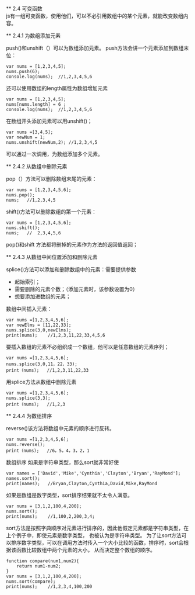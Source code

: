 ** 2.4 可变函数<br>
js有一组可变函数，使用他们，可以不必引用数组中的某个元素，就能改变数组内容。

** 2.4.1 为数组添加元素

push()和unshift（）可以为数组添加元素。
push方法会讲一个元素添加到数组末位：
```
var nums = [1,2,3,4,5];
nums.push(6);
console.log(nums);  //1,2,3,4,5,6
```
还可以使用数组的length属性为数组增加元素
```
var nums = [1,2,3,4,5];
nums[nums.length] = 6 ;
console.log(nums);  //1,2,3,4,5,6
```
在数组开头添加元素可以用unshift()；
```
var nums =[3,4,5];
var newNum = 1;
nums.unshift(newNum,2); //1,2,3,4,5
```
可以通过一次调用，为数组添加多个元素。

** 2.4.2 从数组中删除元素

pop（）方法可以删除数组末尾的元素：
```
var nums = [1,2,3,4,5,6];
nums.pop();
nums;   //1,2,3,4,5
```
shift()方法可以删除数组的第一个元素：
```
var nums = [1,2,3,4,5,6];
nums.shift();
nums;   //  2,3,4,5,6
```
pop()和shift 方法都将删掉的元素作为方法的返回值返回；

** 2.4.3 从数组中间位置添加和删除元素

splice()方法可以添加和删除数组中的元素：需要提供参数
-   起始索引；
-   需要删除的元素个数；（添加元素时，该参数设置为0）
-   想要添加进数组的元素；

数组中间插入元素：
```
var nums =[1,2,3,4,5,6];
var newElms = [11,22,33];
nums.splice(3,0,newElms);
print(nums);    //1,2,3,11,22,33,4,5,6
```
要插入数组的元素不必组织成一个数组，他可以是任意数组的元素序列；
```
var nums =[1,2,3,4,5,6];
nums.splice(3,0,11，22，33);
print（nums);   //1,2,3,11,22,33
```
用splice方法从数组中删除元素
```
var nums =[1,2,3,4,5,6];
nums.splice(3,3);
print（nums);   //1,2,3
```
** 2.4.4 为数组排序

reverse()该方法将数组中元素的顺序进行反转。
```
var nums =[1,2,3,4,5,6];
nums.reverse();
print（nums);   //6，5，4，3，2，1
```
数组排序
如果是字符串类型，那么sort就非常好使
```
var names = ['David','Mike','Cynthia','Clayton','Bryan','RayMond'];
names.sort();
print(names);   //Bryan,Clayton,Cynthia,David,Mike,RayMond
```
如果是数组是数字类型，sort排序结果就不太令人满意。
```
var nums = [3,1,2,100,4,200];
nums.sort();
print(nums);    //1,100,2,200,3,4;
```
sort方法是按照字典顺序对元素进行排序的，因此他假定元素都是字符串类型，在上个例子中，即使元素是数字类型，
也被认为是字符串类型。
为了让sort方法可以排序数字类型，可以在调用方法时传入一个大小比较的函数，排序时，sort会根据该函数比较数组中两个元素的大小，
从而决定整个数组的顺序。
```
function compare(num1,num2){
    return num1-num2;
}
var nums = [3,1,2,100,4,200];
nums.sort(compare);
print(nums);    //1,2,3,4,100,200

```




























